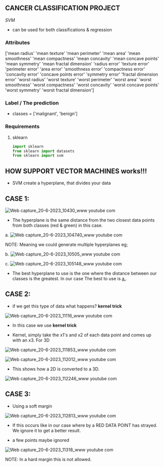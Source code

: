 ## CANCER CLASSIFICATION PROJECT
*SVM*

- can be used for both classifications & regression

###  Attributes
['mean radius' 'mean texture' 'mean perimeter' 'mean area'
 'mean smoothness' 'mean compactness' 'mean concavity'
 'mean concave points' 'mean symmetry' 'mean fractal dimension'
 'radius error' 'texture error' 'perimeter error' 'area error'
 'smoothness error' 'compactness error' 'concavity error'
 'concave points error' 'symmetry error' 'fractal dimension error'
 'worst radius' 'worst texture' 'worst perimeter' 'worst area'
 'worst smoothness' 'worst compactness' 'worst concavity'
 'worst concave points' 'worst symmetry' 'worst fractal dimension']

###  Label / The prediction
- classes = ['malignant', 'benign']

### Requirements
<!-- 1. pandas
   
    ```python import pandas as pd ```

2. Numpy
   
    ```python import numpy as np ``` -->


1. sklearn
   
    ```python 
    import sklearn 
    from sklearn import datasets
    from sklearn import svm
    ```
## HOW SUPPORT VECTOR MACHINES works!!!

- SVM create a hyperplane, that divides your data

## CASE 1:

![Web capture_20-6-2023_10430_www youtube com](https://github.com/edyprogramz/Cancer-Dataset-Classification/assets/116636391/b779ac6a-37b7-4d03-9174-32a5dd8e2fd5)

- The hyperplane is the same distance from the two closest data points from both classes (red & green) in this case.

<a id="a-item"></a>
a. ![Web capture_20-6-2023_104740_www youtube com](https://github.com/edyprogramz/Cancer-Dataset-Classification/assets/116636391/69538d9c-ad85-4b4f-ae07-2773c0ccd9de)

NOTE: Meaning we could generate multiple hyperplanes eg;

b. ![Web capture_20-6-2023_10505_www youtube com](https://github.com/edyprogramz/Cancer-Dataset-Classification/assets/116636391/8498a5a8-c6fd-42c5-96a5-33c89bea7b3e)

c. ![Web capture_20-6-2023_105148_www youtube com](https://github.com/edyprogramz/Cancer-Dataset-Classification/assets/116636391/a5e9b043-2fc2-4670-9870-9a9685f06b82)

- The best hyperplane to use is the one where the distance between our classes is the greatest. In our case The best to use is [a.](#a-item).

## CASE 2:

- if we get this type of data what happens? **kernel trick**

![Web capture_20-6-2023_11116_www youtube com](https://github.com/edyprogramz/Cancer-Dataset-Classification/assets/116636391/ec394fc5-86e9-481f-9b04-f6b19e1ef390)

- In this case we use **kernel trick**

- Kernel, simply take the x1's and x2 of each data point and comes up with an x3. For 3D

![Web capture_20-6-2023_111853_www youtube com](https://github.com/edyprogramz/Cancer-Dataset-Classification/assets/116636391/dc0fd092-cc4e-449e-aad3-2050ccfab418)

![Web capture_20-6-2023_112012_www youtube com](https://github.com/edyprogramz/Cancer-Dataset-Classification/assets/116636391/89480f9d-e213-4cee-87df-87f85269e248)

- This shows how a 2D is converted to a 3D.

![Web capture_20-6-2023_112246_www youtube com](https://github.com/edyprogramz/Cancer-Dataset-Classification/assets/116636391/da7fcaa9-72ec-4241-8604-56683a9c6c04)

## CASE 3:

- Using a soft margin

![Web capture_20-6-2023_112813_www youtube com](https://github.com/edyprogramz/Cancer-Dataset-Classification/assets/116636391/f2890d4e-f5b6-4185-813b-603ea42a56ca)

- If this occurs like in our case where by a RED DATA POINT has strayed. We ignore it to get a better result.

- a few points maybe ignored

![Web capture_20-6-2023_11318_www youtube com](https://github.com/edyprogramz/Cancer-Dataset-Classification/assets/116636391/726d2eb7-72ec-4f1e-90d7-8304763a9743)

NOTE: In a hard margin this is not allowed.


